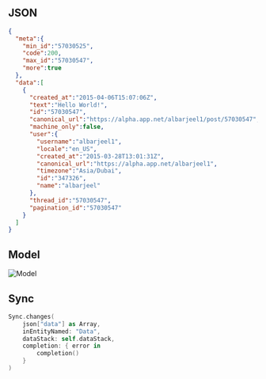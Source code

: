 ## JSON

```json
{
  "meta":{
    "min_id":"57030525",
    "code":200,
    "max_id":"57030547",
    "more":true
  },
  "data":[
    {
      "created_at":"2015-04-06T15:07:06Z",
      "text":"Hello World!",
      "id":"57030547",
      "canonical_url":"https://alpha.app.net/albarjeel1/post/57030547",
      "machine_only":false,
      "user":{
        "username":"albarjeel1",
        "locale":"en_US",
        "created_at":"2015-03-28T13:01:31Z",
        "canonical_url":"https://alpha.app.net/albarjeel1",
        "timezone":"Asia/Dubai",
        "id":"347326",
        "name":"albarjeel"
      },
      "thread_id":"57030547",
      "pagination_id":"57030547"
    }
  ]
}
```

## Model

![Model](https://raw.githubusercontent.com/hyperoslo/Sync/master/Examples/AppNet/Images/appnet-model.png)

## Sync

```swift
Sync.changes(
    json["data"] as Array,
    inEntityNamed: "Data",
    dataStack: self.dataStack,
    completion: { error in
        completion()
    }
)
```
